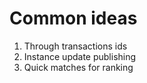 Common ideas
==

1. Through transactions ids
2. Instance update publishing
3. Quick matches for ranking
